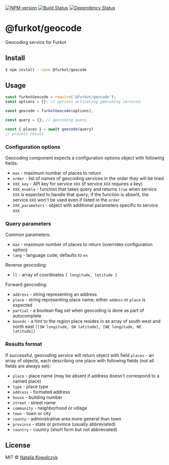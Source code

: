 [![NPM version][npm-image]][npm-url]
[![Build Status][build-image]][build-url]
[![Dependency Status][deps-image]][deps-url]

# @furkot/geocode

Geocoding service for Furkot

## Install

```sh
$ npm install --save @furkot/geocode
```

## Usage

````js
const furkotGeocode = require('@furkot/geocode');
const options = {}; // options activating geocoding services

const geocode = furkotGeocode(options);

const query = {}; // geocoding query

const { places } = await geocode(query)
// process result
````

### Configuration options

Geocoding component expects a configuration options object with following fields:

- `max` - maximum number of places to return
- `order` - list of names of geocoding services in the order they will be tried
- `XXX_key` - API key for service `XXX` (if service `XXX` requires a key)
- `XXX_enable` - function that takes query and returns `true` when service `XXX` is expected to handle that query; if the function is absent, the service `XXX` won't be used even if listed in the `order`
- `XXX_parameters` - object with additional parameters specific to service `XXX`

### Query parameters

Common parameters:

- `max` - maximum number of places to return (overrides configuration option)
- `lang` - language code, defaults to `en`

Reverse geocoding:

- `ll` - array of coordinates `[ longitude, latitude ]`

Forward geocoding:

- `address` - string representing an address
- `place` - string representing place name; either `addess` or `place` is expected
- `partial` - a boolean flag set when geocoding is done as part of autocomplete
- `bounds` - a hint to the region place resides in as array of south west and north east `[[SW longitude, SW latitude], [NE longitude, NE latitude]]`

### Results format

If successful, geocoding service will return object with field `places` - an array of objects, each describing one place with following fields (not all fields are always set):

- `place` - place name (may be absent if address doesn't correspond to a named place)
- `type` - place type
- `address` - formated address
- `house` - building number
- `street` - street name
- `community` - neighborhood or village
- `town` - town or city
- `county` - administrative area more general than town
- `province` - state or province (usually abbreviated)
- `country` - country (short form but not abbreviated)

## License

MIT © [Natalia Kowalczyk](https://melitele.me)

[npm-image]: https://img.shields.io/npm/v/@furkot/geocode
[npm-url]: https://npmjs.org/package/@furkot/geocode

[build-url]: https://github.com/furkot/geocode/actions/workflows/check.yaml
[build-image]: https://img.shields.io/github/workflow/status/furkot/geocode/check

[deps-image]: https://img.shields.io/librariesio/release/npm/@furkot/geocode
[deps-url]: https://libraries.io/npm/@furkot%2Fgeocode
